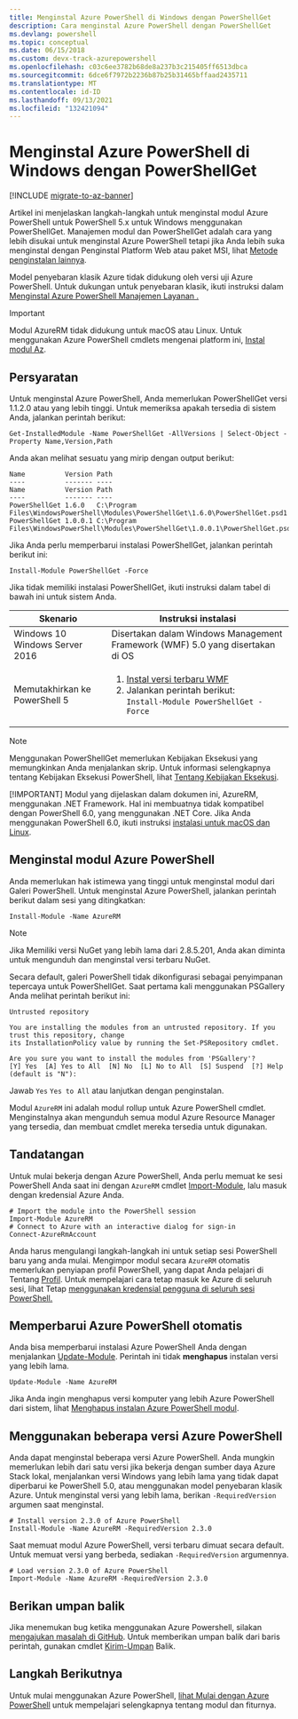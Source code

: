 ```yaml
---
title: Menginstal Azure PowerShell di Windows dengan PowerShellGet
description: Cara menginstal Azure PowerShell dengan PowerShellGet
ms.devlang: powershell
ms.topic: conceptual
ms.date: 06/15/2018
ms.custom: devx-track-azurepowershell
ms.openlocfilehash: c03c6ee3782b68de8a237b3c215405ff6513dbca
ms.sourcegitcommit: 6dce6f7972b2236b87b25b31465bffaad2435711
ms.translationtype: MT
ms.contentlocale: id-ID
ms.lasthandoff: 09/13/2021
ms.locfileid: "132421094"
---
```

# <a name="install-azure-powershell-on-windows-with-powershellget"></a>Menginstal Azure PowerShell di Windows dengan PowerShellGet

[!INCLUDE [migrate-to-az-banner](../../includes/migrate-to-az-banner.md)]

Artikel ini menjelaskan langkah-langkah untuk menginstal modul Azure PowerShell untuk PowerShell 5.x untuk Windows menggunakan PowerShellGet. Manajemen modul dan PowerShellGet adalah cara yang lebih disukai untuk menginstal Azure PowerShell tetapi jika Anda lebih suka menginstal dengan Penginstal Platform Web atau paket MSI, lihat [Metode penginstalan lainnya](other-install.md).

Model penyebaran klasik Azure tidak didukung oleh versi uji Azure PowerShell. Untuk dukungan untuk penyebaran klasik, ikuti instruksi dalam [Menginstal Azure PowerShell Manajemen Layanan .](/powershell/azure/servicemanagement/install-azure-ps)

> [!IMPORTANT]
> Modul AzureRM tidak didukung untuk macOS atau Linux. Untuk menggunakan Azure PowerShell cmdlets mengenai platform ini, [Instal modul Az](/powershell/azure/install-az-ps).

## <a name="requirements"></a>Persyaratan

Untuk menginstal Azure PowerShell, Anda memerlukan PowerShellGet versi 1.1.2.0 atau yang lebih tinggi. Untuk memeriksa apakah tersedia di sistem Anda, jalankan perintah berikut:

```powershell-interactive
Get-InstalledModule -Name PowerShellGet -AllVersions | Select-Object -Property Name,Version,Path
```

Anda akan melihat sesuatu yang mirip dengan output berikut:

```output
Name          Version Path
----          ------- ----
Name          Version Path
----          ------- ----
PowerShellGet 1.6.0   C:\Program Files\WindowsPowerShell\Modules\PowerShellGet\1.6.0\PowerShellGet.psd1
PowerShellGet 1.0.0.1 C:\Program Files\WindowsPowerShell\Modules\PowerShellGet\1.0.0.1\PowerShellGet.psd1
```

Jika Anda perlu memperbarui instalasi PowerShellGet, jalankan perintah berikut ini:

```powershell-interactive
Install-Module PowerShellGet -Force
```

Jika tidak memiliki instalasi PowerShellGet, ikuti instruksi dalam tabel di bawah ini untuk sistem Anda.

|Skenario|Instruksi instalasi|
|---|---|
|Windows 10<br/>Windows Server 2016|Disertakan dalam Windows Management Framework (WMF) 5.0 yang disertakan di OS|
|Memutakhirkan ke PowerShell 5| <ol><li>[Instal versi terbaru WMF](https://www.microsoft.com/download/details.aspx?id=54616)</li><li>Jalankan perintah berikut:<br/>```Install-Module PowerShellGet -Force```</li></ol>|

> [!NOTE]
> Menggunakan PowerShellGet memerlukan Kebijakan Eksekusi yang memungkinkan Anda menjalankan skrip. Untuk informasi selengkapnya tentang Kebijakan Eksekusi PowerShell, lihat [Tentang Kebijakan Eksekusi](/powershell/module/microsoft.powershell.core/about/about_execution_policies).
>
> [!IMPORTANT]
> Modul yang dijelaskan dalam dokumen ini, AzureRM, menggunakan .NET Framework. Hal ini membuatnya tidak kompatibel dengan PowerShell 6.0, yang menggunakan .NET Core. Jika Anda menggunakan PowerShell 6.0, ikuti instruksi [instalasi untuk macOS dan Linux](/powershell/azure/install-az-ps).

## <a name="install-the-azure-powershell-module"></a>Menginstal modul Azure PowerShell

Anda memerlukan hak istimewa yang tinggi untuk menginstal modul dari Galeri PowerShell. Untuk menginstal Azure PowerShell, jalankan perintah berikut dalam sesi yang ditingkatkan:

```powershell-interactive
Install-Module -Name AzureRM
```

> [!NOTE]
> Jika Memiliki versi NuGet yang lebih lama dari 2.8.5.201, Anda akan diminta untuk mengunduh dan menginstal versi terbaru NuGet.

Secara default, galeri PowerShell tidak dikonfigurasi sebagai penyimpanan tepercaya untuk PowerShellGet. Saat pertama kali menggunakan PSGallery Anda melihat perintah berikut ini:

```output
Untrusted repository

You are installing the modules from an untrusted repository. If you trust this repository, change
its InstallationPolicy value by running the Set-PSRepository cmdlet.

Are you sure you want to install the modules from 'PSGallery'?
[Y] Yes  [A] Yes to All  [N] No  [L] No to All  [S] Suspend  [?] Help (default is "N"):
```

Jawab `Yes` `Yes to All` atau lanjutkan dengan penginstalan.

Modul `AzureRM` ini adalah modul rollup untuk Azure PowerShell cmdlet. Menginstalnya akan mengunduh semua modul Azure Resource Manager yang tersedia, dan membuat cmdlet mereka tersedia untuk digunakan.

## <a name="sign-in"></a>Tandatangan

Untuk mulai bekerja dengan Azure PowerShell, Anda perlu memuat ke sesi PowerShell Anda saat ini dengan `AzureRM` cmdlet [Import-Module,](/powershell/module/Microsoft.PowerShell.Core/Import-Module) lalu masuk dengan kredensial Azure Anda.

```powershell-interactive
# Import the module into the PowerShell session
Import-Module AzureRM
# Connect to Azure with an interactive dialog for sign-in
Connect-AzureRmAccount
```

Anda harus mengulangi langkah-langkah ini untuk setiap sesi PowerShell baru yang anda mulai. Mengimpor modul secara `AzureRM` otomatis memerlukan penyiapan profil PowerShell, yang dapat Anda pelajari di Tentang [Profil](/powershell/module/microsoft.powershell.core/about/about_profiles).
Untuk mempelajari cara tetap masuk ke Azure di seluruh sesi, lihat Tetap [menggunakan kredensial pengguna di seluruh sesi PowerShell.](context-persistence.md)

## <a name="update-the-azure-powershell-module"></a>Memperbarui Azure PowerShell otomatis

Anda bisa memperbarui instalasi Azure PowerShell Anda dengan menjalankan [Update-Module](/powershell/module/powershellget/update-module). Perintah ini tidak __menghapus__ instalan versi yang lebih lama.

```powershell-interactive
Update-Module -Name AzureRM
```

Jika Anda ingin menghapus versi komputer yang lebih Azure PowerShell dari sistem, lihat [Menghapus instalan Azure PowerShell modul](uninstall-azurerm-ps.md).

## <a name="use-multiple-versions-of-azure-powershell"></a>Menggunakan beberapa versi Azure PowerShell

Anda dapat menginstal beberapa versi Azure PowerShell. Anda mungkin memerlukan lebih dari satu versi jika bekerja dengan sumber daya Azure Stack lokal, menjalankan versi Windows yang lebih lama yang tidak dapat diperbarui ke PowerShell 5.0, atau menggunakan model penyebaran klasik Azure. Untuk menginstal versi yang lebih lama, berikan `-RequiredVersion` argumen saat menginstal.

```powershell-interactive
# Install version 2.3.0 of Azure PowerShell
Install-Module -Name AzureRM -RequiredVersion 2.3.0
```

Saat memuat modul Azure PowerShell, versi terbaru dimuat secara default. Untuk memuat versi yang berbeda, sediakan `-RequiredVersion` argumennya.

```powershell-interactive
# Load version 2.3.0 of Azure PowerShell
Import-Module -Name AzureRM -RequiredVersion 2.3.0
```

## <a name="provide-feedback"></a>Berikan umpan balik

Jika menemukan bug ketika menggunakan Azure Powershell, silakan [mengajukan masalah di GitHub](https://github.com/Azure/azure-powershell/issues).
Untuk memberikan umpan balik dari baris perintah, gunakan cmdlet [Kirim-Umpan](/powershell/module/azurerm.profile/send-feedback) Balik.

## <a name="next-steps"></a>Langkah Berikutnya

Untuk mulai menggunakan Azure PowerShell, [lihat Mulai dengan Azure PowerShell](get-started-azureps.md) untuk mempelajari selengkapnya tentang modul dan fiturnya.
